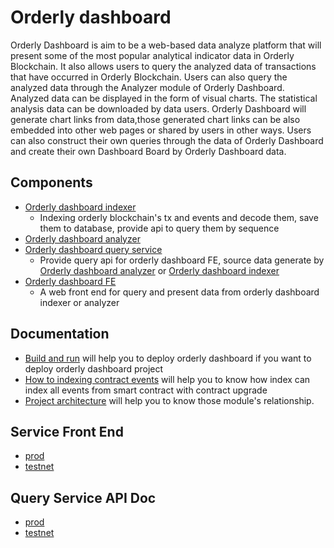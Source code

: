 # Orderly dashboard
Orderly Dashboard is aim to be a web-based data analyze platform that will present some of the most popular analytical indicator data in Orderly Blockchain. It also allows users to query the analyzed data of transactions that have occurred in Orderly Blockchain. Users can also query the analyzed data through the Analyzer module of Orderly Dashboard. Analyzed  data can be displayed in the form of visual charts. The statistical analysis data can be downloaded by data users. Orderly Dashboard will generate chart links from data,those generated chart links can be also embedded into other web pages or shared by users in other ways. Users can also construct their own queries through the data of Orderly Dashboard and create their own Dashboard Board by Orderly Dashboard data.
## Components
* [Orderly dashboard indexer](./orderly-dashboard-indexer)
  * Indexing orderly blockchain's tx and events and decode them, save them to database, provide api to query them by sequence
* [Orderly dashboard analyzer](./orderly-dashboard-analyzer)
* [Orderly dashboard query service](./orderly-dashboard-query-service)
  * Provide query api for orderly dashboard FE, source data generate by [Orderly dashboard analyzer](./orderly-dashboard-analyzer) or [Orderly dashboard indexer](./orderly-dashboard-indexer)
* [Orderly dashboard FE](./orderly-dashboard-FE)
  * A web front end for query and present data from orderly dashboard indexer or analyzer
## Documentation
- [Build and run](./BUILD_AND_RUN.md) will help you to deploy orderly dashboard if you want to deploy orderly dashboard project
- [How to indexing contract events](./orderly-dashboard-indexer/doc/How-to-indexing-data.md) will help you to know how index can index all events from smart contract with contract upgrade
- [Project architecture](./resources/images/dashboard_architecture.png) will help you to know those module's relationship.

## Service Front End
- [prod](https://orderly-dashboard.orderly.network)
- [testnet](https://dev-orderly-dashboard.orderly.network)

## Query Service API Doc
- [prod](https://orderly-dashboard-query-service.orderly.network/swagger-ui/#/)
- [testnet](https://dev-orderly-dashboard-query-service.orderly.network/swagger-ui/)
